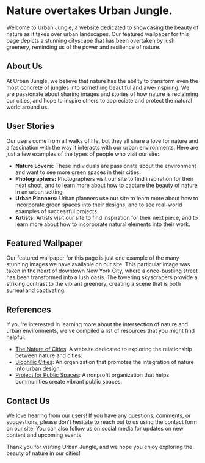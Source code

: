 <!--
Write me content for website with wallpaper which alt text is:

"A cityscape overtaken by nature"

The name/title of the page should not be 1:1 copy of the alt text but rather a real content of the website which is using this wallpaper.

- Use markdown format 
- Start with the heading
- The content should look like a real website 
- Include real sections like references, contact, user stories, etc. use things relevant to the page purpose.
- Feel free to use structure like headings, bullets, numbering, blockquotes, paragraphs, horizontal lines, etc.
- You can use formatting like bold or _italic_
- You can include UTF-8 emojis
- Links should be only #hash anchors (and you can refer to the document itself)
- Do not include images
-->

<!--font:Poppins-->

# Nature overtakes Urban Jungle.

Welcome to Urban Jungle, a website dedicated to showcasing the beauty of nature as it takes over urban landscapes. Our featured wallpaper for this page depicts a stunning cityscape that has been overtaken by lush greenery, reminding us of the power and resilience of nature.

## About Us

At Urban Jungle, we believe that nature has the ability to transform even the most concrete of jungles into something beautiful and awe-inspiring. We are passionate about sharing images and stories of how nature is reclaiming our cities, and hope to inspire others to appreciate and protect the natural world around us.

## User Stories

Our users come from all walks of life, but they all share a love for nature and a fascination with the way it interacts with our urban environments. Here are just a few examples of the types of people who visit our site:

- **Nature Lovers:** These individuals are passionate about the environment and want to see more green spaces in their cities.
- **Photographers:** Photographers visit our site to find inspiration for their next shoot, and to learn more about how to capture the beauty of nature in an urban setting.
- **Urban Planners:** Urban planners use our site to learn more about how to incorporate green spaces into their designs, and to see real-world examples of successful projects.
- **Artists:** Artists visit our site to find inspiration for their next piece, and to learn more about how to incorporate natural elements into their work.

## Featured Wallpaper

Our featured wallpaper for this page is just one example of the many stunning images we have available on our site. This particular image was taken in the heart of downtown New York City, where a once-bustling street has been transformed into a lush oasis. The towering skyscrapers provide a striking contrast to the vibrant greenery, creating a scene that is both surreal and captivating.

## References

If you're interested in learning more about the intersection of nature and urban environments, we've compiled a list of resources that you might find helpful:

- [The Nature of Cities](#): A website dedicated to exploring the relationship between nature and cities.
- [Biophilic Cities](#): An organization that promotes the integration of nature into urban design.
- [Project for Public Spaces](#): A nonprofit organization that helps communities create vibrant public spaces.

## Contact Us

We love hearing from our users! If you have any questions, comments, or suggestions, please don't hesitate to reach out to us using the contact form on our site. You can also follow us on social media for updates on new content and upcoming events.

Thank you for visiting Urban Jungle, and we hope you enjoy exploring the beauty of nature in our cities!
